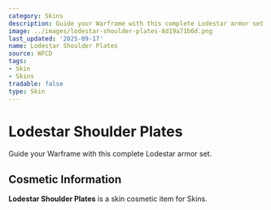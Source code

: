 ```yaml
---
category: Skins
description: Guide your Warframe with this complete Lodestar armor set.
image: ../images/lodestar-shoulder-plates-8d19a71b6d.png
last_updated: '2025-09-17'
name: Lodestar Shoulder Plates
source: WFCD
tags:
- Skin
- Skins
tradable: false
type: Skin
---
```


# Lodestar Shoulder Plates

Guide your Warframe with this complete Lodestar armor set.

## Cosmetic Information

**Lodestar Shoulder Plates** is a skin cosmetic item for Skins.


